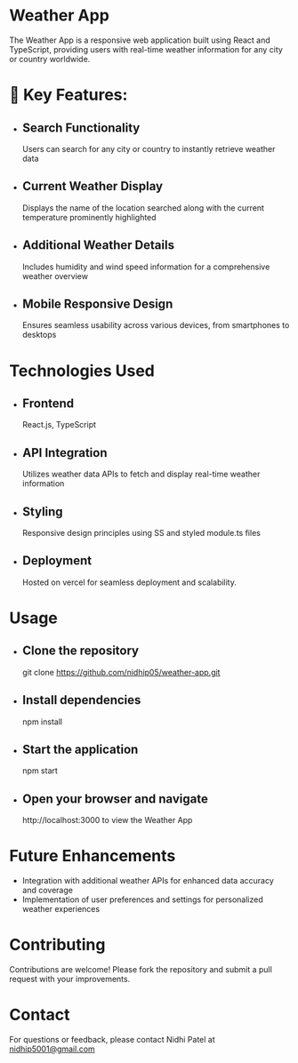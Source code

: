 # Weather App

The Weather App is a responsive web application built using React and TypeScript, providing users with real-time weather information for any city or country worldwide.


# 🚀 Key Features: 

- ## Search Functionality
  Users can search for any city or country to instantly retrieve weather data
- ## Current Weather Display
  Displays the name of the location searched along with the current temperature prominently highlighted
- ## Additional Weather Details
  Includes humidity and wind speed information for a comprehensive weather overview
- ## Mobile Responsive Design
  Ensures seamless usability across various devices, from smartphones to desktops


# Technologies Used

 - ## Frontend
   React.js, TypeScript
 - ## API Integration
   Utilizes weather data APIs to fetch and display real-time weather information
 - ## Styling
   Responsive design principles using SS and styled module.ts files
- ## Deployment
   Hosted on vercel for seamless deployment and scalability.


# Usage

 - ## Clone the repository
   git clone https://github.com/nidhip05/weather-app.git
 - ## Install dependencies
   npm install
 - ## Start the application
   npm start
 - ## Open your browser and navigate
   http://localhost:3000 to view the Weather App


# Future Enhancements

 - Integration with additional weather APIs for enhanced data accuracy and coverage
 - Implementation of user preferences and settings for personalized weather experiences

# Contributing

Contributions are welcome! Please fork the repository and submit a pull request with your improvements.


# Contact

For questions or feedback, please contact Nidhi Patel at nidhip5001@gmail.com
